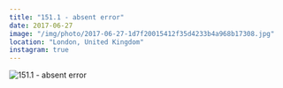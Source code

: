 ```yaml
---
title: "151.1 - absent error"
date: 2017-06-27
image: "/img/photo/2017-06-27-1d7f20015412f35d4233b4a968b17308.jpg"
location: "London, United Kingdom"
instagram: true
---
```


![151.1 - absent error](/img/photo/2017-06-27-1d7f20015412f35d4233b4a968b17308.jpg)
